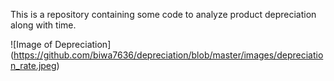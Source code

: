 This is a repository containing some code to analyze product depreciation along with time.

![Image of Depreciation]
(https://github.com/biwa7636/depreciation/blob/master/images/depreciation_rate.jpeg)
